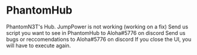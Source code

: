 # PhantomHub
PhantomN3T's Hub.
JumpPower is not working (working on a fix)
Send us script you want to see in PhantomHub to Aloha#5776 on discord
Send us bugs or reccomendations to Aloha#5776 on discord
If you close the UI, you will have to execute again.
